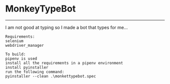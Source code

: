 # MonkeyTypeBot
---
 I am not good at typing so I made a bot that types for me...


```
Requirements:
selenium
webdriver_manager

To build:
pipenv is used
install all the requirements in a pipenv environment
install pyinstaller
run the following command:
pyinstaller --clean .\monkettypebot.spec
```